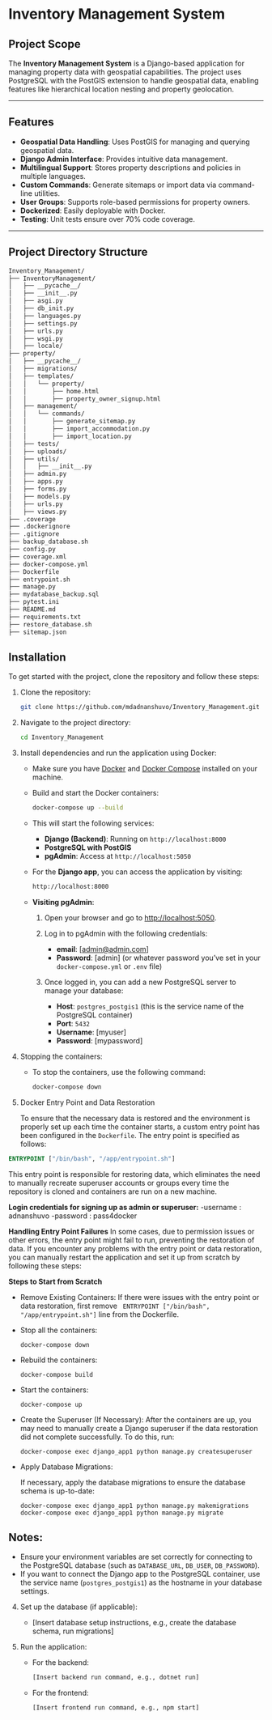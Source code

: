 # Inventory Management System

## Project Scope

The **Inventory Management System** is a Django-based application for managing property data with geospatial capabilities. The project uses PostgreSQL with the PostGIS extension to handle geospatial data, enabling features like hierarchical location nesting and property geolocation.

---

## Features

- **Geospatial Data Handling**: Uses PostGIS for managing and querying geospatial data.
- **Django Admin Interface**: Provides intuitive data management.
- **Multilingual Support**: Stores property descriptions and policies in multiple languages.
- **Custom Commands**: Generate sitemaps or import data via command-line utilities.
- **User Groups**: Supports role-based permissions for property owners.
- **Dockerized**: Easily deployable with Docker.
- **Testing**: Unit tests ensure over 70% code coverage.

---

## Project Directory Structure

```markdown
Inventory_Management/
├── InventoryManagement/
│   ├── __pycache__/
│   ├── __init__.py
│   ├── asgi.py
│   ├── db_init.py
│   ├── languages.py
│   ├── settings.py
│   ├── urls.py
│   ├── wsgi.py
│   ├── locale/
├── property/
│   ├── __pycache__/
│   ├── migrations/
│   ├── templates/
│   │   └── property/
│   │       ├── home.html
│   │       ├── property_owner_signup.html
│   ├── management/
│   │   └── commands/
│   │       ├── generate_sitemap.py
│   │       ├── import_accommodation.py
│   │       ├── import_location.py
│   ├── tests/
│   ├── uploads/
│   ├── utils/
│   │   ├── __init__.py
│   ├── admin.py
│   ├── apps.py
│   ├── forms.py
│   ├── models.py
│   ├── urls.py
│   ├── views.py
├── .coverage
├── .dockerignore
├── .gitignore
├── backup_database.sh
├── config.py
├── coverage.xml
├── docker-compose.yml
├── Dockerfile
├── entrypoint.sh
├── manage.py
├── mydatabase_backup.sql
├── pytest.ini
├── README.md
├── requirements.txt
├── restore_database.sh
├── sitemap.json
```

## Installation

To get started with the project, clone the repository and follow these steps:

1. Clone the repository:
    ```bash
    git clone https://github.com/mdadnanshuvo/Inventory_Management.git
    ```

2. Navigate to the project directory:
    ```bash
    cd Inventory_Management
    ```

3. Install dependencies and run the application using Docker:

    - Make sure you have [Docker](https://www.docker.com/) and [Docker Compose](https://docs.docker.com/compose/) installed on your machine.

    - Build and start the Docker containers:
      ```bash
      docker-compose up --build
      ```

    - This will start the following services:
      - **Django (Backend)**: Running on `http://localhost:8000`
      - **PostgreSQL with PostGIS**
      - **pgAdmin**: Access at `http://localhost:5050`

      
    - For the **Django app**, you can access the application by visiting:
      ```bash
      http://localhost:8000
      ```
      

    - **Visiting pgAdmin**:
        1. Open your browser and go to [http://localhost:5050](http://localhost:5050).
        2. Log in to pgAdmin with the following credentials:
           - **email**: [admin@admin.com]
           - **Password**: [admin] (or whatever password you’ve set in your `docker-compose.yml` or `.env` file)
        
        3. Once logged in, you can add a new PostgreSQL server to manage your database:
            - **Host**: `postgres_postgis1` (this is the service name of the PostgreSQL container)
            - **Port**: `5432`
            - **Username**: [myuser]
            - **Password**: [mypassword]

        

4. Stopping the containers:

    - To stop the containers, use the following command:
      ```bash
      docker-compose down
      ```

5. Docker Entry Point and Data Restoration

   To ensure that the necessary data is restored and the environment is properly set up each time the container starts, a custom entry point has been configured in the `Dockerfile`. The entry point is specified as follows:

```Dockerfile
ENTRYPOINT ["/bin/bash", "/app/entrypoint.sh"]
```
This entry point is responsible for restoring data, which eliminates the need to manually recreate superuser accounts or groups every time the repository is cloned and containers are run on a new machine.

  **Login credentials for signing up as admin or superuser:**
     -username : adnanshuvo
     -password : pass4docker
     

 **Handling Entry Point Failures**
 In some cases, due to permission issues or other errors, the entry point might fail to run, preventing the restoration of data. If you encounter any problems with the entry point or data restoration, you can manually restart the 
 application and set it up from scratch by following these steps:
 
 **Steps to Start from Scratch**

   - Remove Existing Containers:
    If there were issues with the entry point or data restoration, first remove ``` ENTRYPOINT ["/bin/bash", "/app/entrypoint.sh"]``` line from the Dockerfile.

  - Stop all the containers:
    
      ```
    docker-compose down
      ```
    
  - Rebuild the containers:
    
     ```
    docker-compose build
     ```
    
  - Start the containers:
    
     ```
    docker-compose up
     ```

  - Create the Superuser (If Necessary):
     After the containers are up, you may need to manually create a Django superuser if the data restoration did not complete successfully. To do this, run:
    
     ```
    docker-compose exec django_app1 python manage.py createsuperuser
     ```

  - Apply Database Migrations:

    If necessary, apply the database migrations to ensure the database schema is up-to-date:
      
       ```
       docker-compose exec django_app1 python manage.py makemigrations
       docker-compose exec django_app1 python manage.py migrate
       ```
    
    

## Notes:
- Ensure your environment variables are set correctly for connecting to the PostgreSQL database (such as `DATABASE_URL`, `DB_USER`, `DB_PASSWORD`).
- If you want to connect the Django app to the PostgreSQL container, use the service name (`postgres_postgis1`) as the hostname in your database settings.

      

4. Set up the database (if applicable):
    - [Insert database setup instructions, e.g., create the database schema, run migrations]

5. Run the application:
    - For the backend:
        ```bash
        [Insert backend run command, e.g., dotnet run]
        ```
    - For the frontend:
        ```bash
        [Insert frontend run command, e.g., npm start]
        ```
